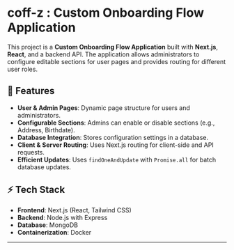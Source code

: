 # coff-z : Custom Onboarding Flow Application

This project is a **Custom Onboarding Flow Application** built with **Next.js**, **React**, and a backend API. The application allows administrators to configure editable sections for user pages and provides routing for different user roles.

## 📌 Features
- **User & Admin Pages**: Dynamic page structure for users and administrators.
- **Configurable Sections**: Admins can enable or disable sections (e.g., Address, Birthdate).
- **Database Integration**: Stores configuration settings in a database.
- **Client & Server Routing**: Uses Next.js routing for client-side and API requests.
- **Efficient Updates**: Uses `findOneAndUpdate` with `Promise.all` for batch database updates.

## ⚡ Tech Stack
- **Frontend**: Next.js (React, Tailwind CSS)
- **Backend**: Node.js with Express
- **Database**: MongoDB
- **Containerization**: Docker

---
